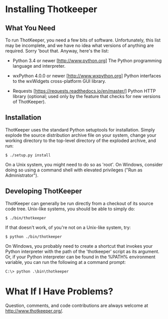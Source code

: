 Installing Thotkeeper
=====================

What You Need
-------------

To run ThotKeeper, you need a few bits of software.  Unfortunately,
this list may be incomplete, and we have no idea what versions of
anything are required.  Sorry 'bout that.  Anyway, here's the list:

   * Python 3.4 or newer [http://www.python.org]
     The Python programming language and interpreter.
      
   * wxPython 4.0.0 or newer [http://www.wxpython.org]
     Python interfaces to the wxWidgets cross-platform GUI library.

   * Requests [https://requests.readthedocs.io/en/master/]
     Python HTTP library (optional; used only by the feature
     that checks for new versions of ThotKeeper).


Installation
------------

ThotKeeper uses the standard Python setuptools for installation.
Simply explode the source distribution archive file on your system,
change your working directory to the top-level directory of the
exploded archive, and run:

    $ ./setup.py install

On a Unix system, you might need to do so as 'root'.  On Windows,
consider doing so using a command shell with elevated privileges ("Run
as Administrator").


Developing ThotKeeper
---------------------

ThotKeeper can generally be run directly from a checkout of its source
code tree.  Unix-like systems, you should be able to simply do:

    $ ./bin/thotkeeper

If that doesn't work, of you're not on a Unix-like system, try:

    $ python ./bin/thotkeeper

On Windows, you probably need to create a shortcut that invokes your
Python interpreter with the path of the 'thotkeeper' script as its
argument.  Or, if your Python interpreter can be found in the %PATH%
environment variable, you can run the following at a command prompt:

    C:\> python .\bin\thotkeeper


What If I Have Problems?
========================

Question, comments, and code contributions are always welcome at
http://www.thotkeeper.org/.
